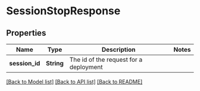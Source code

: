 # SessionStopResponse

## Properties

Name | Type | Description | Notes
------------ | ------------- | ------------- | -------------
**session_id** | **String** | The id of the request for a deployment | 

[[Back to Model list]](../README.md#documentation-for-models) [[Back to API list]](../README.md#documentation-for-api-endpoints) [[Back to README]](../README.md)


